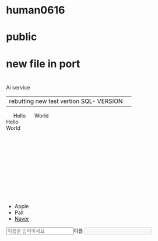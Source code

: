 # human0616
# public
# new file in port
# <html>
<tbody>
<tr><td width="20px;" font size="40px;">Ai service
</td></tr>
<table>
<tr>
<td>
rebutting new test vertion
SQL- VERSION
<td>
</tr>
</table>
<span style="margin: 20px;">Hello</span>
<span style="padding=10px;">World</span>
<div style="width:120px">Hello</div>
<div style="height:200px">World</div>
<div> <ul>
  <li> Apple</li>
  <li> Pall</li>
  <li> <a href="http://www.naver.com" target="_blank">Naver</a></li>
  </ul>
  <input type="text" placeholder="이름을 입력하세요"/>이름
   <input type="text" disabled/>
  
</tbody>
